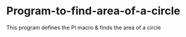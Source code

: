 # Program-to-find-area-of-a-circle
This program defines the PI macro &amp; finds the area of a circle

